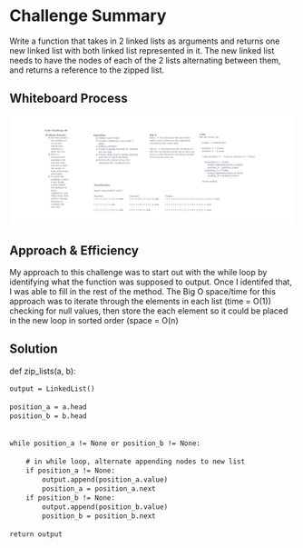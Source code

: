 # Challenge Summary

Write a function that takes in 2 linked lists as arguments and returns one new linked list with both linked list represented in it. The new linked list needs to have the nodes of each of the 2 lists alternating between them, and returns a reference to the zipped list.

## Whiteboard Process

![Whiteboard image](./linked_list_zip.png)

## Approach & Efficiency

My approach to this challenge was to start out with the while loop by identifying what the function was supposed to output. Once I identifed that, I was able to fill in the rest of the method. The Big O space/time for this approach was to iterate through the elements in each list (time = O(1)) checking for null values, then store the each element so it could be placed in the new loop in sorted order (space = O(n)

## Solution

def zip_lists(a, b):

    output = LinkedList()

    position_a = a.head
    position_b = b.head


    while position_a != None or position_b != None:

        # in while loop, alternate appending nodes to new list
        if position_a != None:
            output.append(position_a.value)
            position_a = position_a.next
        if position_b != None:
            output.append(position_b.value)
            position_b = position_b.next

    return output
